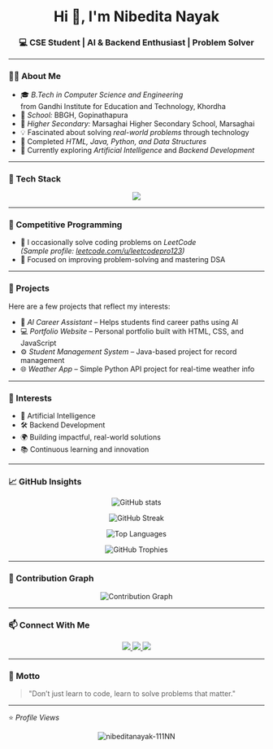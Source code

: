<h1 align="center">Hi 👋, I'm Nibedita Nayak</h1>
<h3 align="center">💻 CSE Student | AI & Backend Enthusiast | Problem Solver</h3>

---

### 👩‍💻 About Me
- 🎓 *B.Tech in Computer Science and Engineering*  
  from Gandhi Institute for Education and Technology, Khordha  
- 🏫 *School:* BBGH, Gopinathapura  
- 🏫 *Higher Secondary:* Marsaghai Higher Secondary School, Marsaghai  
- 💡 Fascinated about solving *real-world problems* through technology  
- 🌱 Completed *HTML, Java, Python, and Data Structures*  
- 🤖 Currently exploring *Artificial Intelligence* and *Backend Development*

---

### 🚀 Tech Stack
<p align="center">
  <img src="https://skillicons.dev/icons?i=c,cpp,java,python,html,css,javascript,mysql,git,github,linux&perline=6" />
</p>

---

### 🧠 Competitive Programming
- 💬 I occasionally solve coding problems on *LeetCode*  
  *(Sample profile: [leetcode.com/u/leetcodepro123](https://leetcode.com/u/leetcodepro123))*  
- 🧩 Focused on improving problem-solving and mastering DSA  

---

### 🔨 Projects
Here are a few projects that reflect my interests:
- 🧠 *AI Career Assistant* – Helps students find career paths using AI  
- 💻 *Portfolio Website* – Personal portfolio built with HTML, CSS, and JavaScript  
- ⚙ *Student Management System* – Java-based project for record management  
- 🌐 *Weather App* – Simple Python API project for real-time weather info  

---

### 🎯 Interests
- 🧩 Artificial Intelligence  
- 🛠 Backend Development  
- 🌍 Building impactful, real-world solutions  
- 📚 Continuous learning and innovation  

---

### 📈 GitHub Insights

<p align="center">
  <img src="https://github-readme-stats.vercel.app/api?username=nibeditanayak-111NN&show_icons=true&theme=tokyonight" alt="GitHub stats" />
</p>

<p align="center">
  <img src="https://github-readme-streak-stats.herokuapp.com/?user=nibeditanayak-111NN&theme=tokyonight" alt="GitHub Streak" />
</p>

<p align="center">
  <img src="https://github-readme-stats.vercel.app/api/top-langs/?username=nibeditanayak-111NN&layout=compact&theme=tokyonight" alt="Top Languages" />
</p>

<p align="center">
  <img src="https://github-profile-trophy.vercel.app/?username=nibeditanayak-111NN&theme=tokyonight&no-frame=true&margin-w=15" alt="GitHub Trophies" />
</p>

---

### 🧩 Contribution Graph
<p align="center">
  <img src="https://github-readme-activity-graph.vercel.app/graph?username=nibeditanayak-111NN&theme=tokyo-night" alt="Contribution Graph" />
</p>

---

### 📫 Connect With Me
<p align="center">
  <a href="https://www.linkedin.com/in/nibedita-nayak" target="_blank">
    <img src="https://img.shields.io/badge/LinkedIn-Nibedita%20Nayak-blue?logo=linkedin&logoColor=white" />
  </a>
  <a href="https://github.com/nibeditanayak-111NN" target="_blank">
    <img src="https://img.shields.io/badge/GitHub-nibeditanayak--111NN-black?logo=github" />
  </a>
  <a href="mailto:nibeditanayak111@gmail.com">
    <img src="https://img.shields.io/badge/Email-nibeditanayak111%40gmail.com-red?logo=gmail&logoColor=white" />
  </a>
</p>

---

### 💬 Motto
> "Don’t just learn to code, learn to solve problems that matter."

---

⭐ *Profile Views*
<p align="center">
  <img src="https://komarev.com/ghpvc/?username=nibeditanayak-111NN&label=Profile%20Views&color=0e75b6&style=flat" alt="nibeditanayak-111NN" />
</p>
